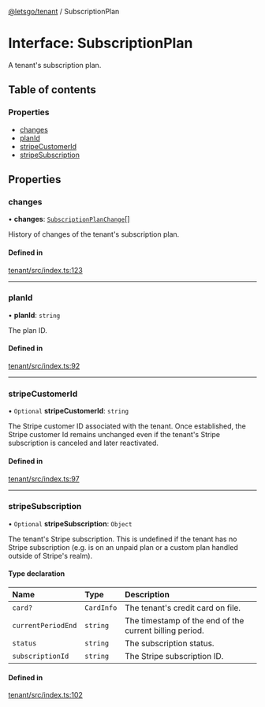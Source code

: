 [@letsgo/tenant](../README.md) / SubscriptionPlan

# Interface: SubscriptionPlan

A tenant's subscription plan.

## Table of contents

### Properties

- [changes](SubscriptionPlan.md#changes)
- [planId](SubscriptionPlan.md#planid)
- [stripeCustomerId](SubscriptionPlan.md#stripecustomerid)
- [stripeSubscription](SubscriptionPlan.md#stripesubscription)

## Properties

### changes

• **changes**: [`SubscriptionPlanChange`](SubscriptionPlanChange.md)[]

History of changes of the tenant's subscription plan.

#### Defined in

[tenant/src/index.ts:123](https://github.com/47chapters/letsgo/blob/11c7e19/packages/tenant/src/index.ts#L123)

___

### planId

• **planId**: `string`

The plan ID.

#### Defined in

[tenant/src/index.ts:92](https://github.com/47chapters/letsgo/blob/11c7e19/packages/tenant/src/index.ts#L92)

___

### stripeCustomerId

• `Optional` **stripeCustomerId**: `string`

The Stripe customer ID associated with the tenant. Once established, the Stripe customer Id remains unchanged even
if the tenant's Stripe subscription is canceled and later reactivated.

#### Defined in

[tenant/src/index.ts:97](https://github.com/47chapters/letsgo/blob/11c7e19/packages/tenant/src/index.ts#L97)

___

### stripeSubscription

• `Optional` **stripeSubscription**: `Object`

The tenant's Stripe subscription. This is undefined if the tenant has no Stripe subscription (e.g. is on an unpaid plan
or a custom plan handled outside of Stripe's realm).

#### Type declaration

| Name | Type | Description |
| :------ | :------ | :------ |
| `card?` | `CardInfo` | The tenant's credit card on file. |
| `currentPeriodEnd` | `string` | The timestamp of the end of the current billing period. |
| `status` | `string` | The subscription status. |
| `subscriptionId` | `string` | The Stripe subscription ID. |

#### Defined in

[tenant/src/index.ts:102](https://github.com/47chapters/letsgo/blob/11c7e19/packages/tenant/src/index.ts#L102)
